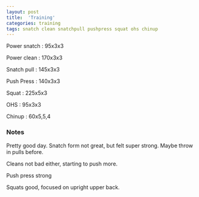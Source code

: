 ```yaml
---
layout: post
title:  'Training'
categories: training
tags: snatch clean snatchpull pushpress squat ohs chinup
---
```


Power snatch    :   95x3x3

Power clean :   170x3x3

Snatch pull :   145x3x3

Push Press  :   140x3x3

Squat   :   225x5x3

OHS     :   95x3x3

Chinup  :   60x5,5,4


### Notes

Pretty good day. Snatch form not great, but felt super strong. Maybe throw in pulls
before.

Cleans not bad either, starting to push more.

Push press strong

Squats good, focused on upright upper back.
